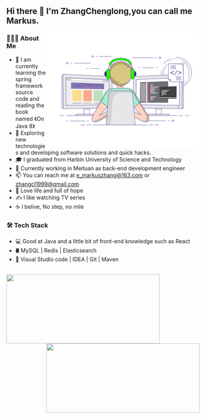 ## Hi there 👋  I'm ZhangChenglong,you can call me Markus.

<img align="right" alt="GIF" src="https://raw.githubusercontent.com/devSouvik/devSouvik/master/gif3.gif" width="400" />

### 👨🏻‍💻 About Me 

- 🔭 I am currently learning the spring framework  source code and reading the book named 《On Java 8》
- 🤔 Exploring new technologies and developing software solutions and quick hacks.
- 🎓 I graduated from Harbin University of Science and Technology
- 💼 Currently working in Meituan as back-end development engineer
- 📫 You can reach me at e_markuszhang@163.com or zhangcl1999@gmail.com
- 🌱 Love life and full of hope
- ✍️ I like watching TV series
- ☕ I belive, No step, no mile


### 🛠 Tech Stack

- 💻 Good at Java and a little bit of front-end knowledge such as React
- 🛢  MySQL | Redis | Elasticsearch
- 🔧 Visual Studio code | IDEA | Git | Maven

<br/>
<a href="https://markuszhang.com">
    <img align="left" height="180" width="400" style="display: inline-block; "
        src="https://github-readme-stats-git-masterrstaa-rickstaa.vercel.app/api?username=markuszcl99&show_icons=true" />
    <img align="right" height="180" width="400" style="display: inline-block; "
        src="https://github-readme-stats-git-masterrstaa-rickstaa.vercel.app/api/top-langs/?username=markuszcl99&layout=compact" />
</a>
